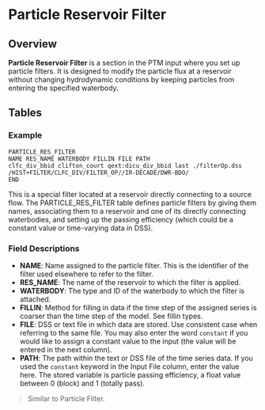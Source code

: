 # Particle Reservoir Filter

## Overview

**Particle Reservoir Filter** is a section in the PTM input where you set up particle filters. It is designed to modify the particle flux at a reservoir without changing hydrodynamic conditions by keeping particles from entering the specified waterbody.

## Tables

### Example

```text
PARTICLE_RES_FILTER
NAME RES_NAME WATERBODY FILLIN FILE PATH
clfc_div_bbid clifton_court qext:dicu_div_bbid last ./filterOp.dss /HIST+FILTER/CLFC_DIV/FILTER_OP//IR-DECADE/DWR-BDO/
END
```

This is a special filter located at a reservoir directly connecting to a source flow. The PARTICLE_RES_FILTER table defines particle filters by giving them names, associating them to a reservoir and one of its directly connecting waterbodies, and setting up the passing efficiency (which could be a constant value or time-varying data in DSS).

### Field Descriptions

- **NAME**: Name assigned to the particle filter. This is the identifier of the filter used elsewhere to refer to the filter.
- **RES_NAME**: The name of the reservoir to which the filter is applied.
- **WATERBODY**: The type and ID of the waterbody to which the filter is attached.
- **FILLIN**: Method for filling in data if the time step of the assigned series is coarser than the time step of the model. See fillin types.
- **FILE**: DSS or text file in which data are stored. Use consistent case when referring to the same file. You may also enter the word `constant` if you would like to assign a constant value to the input (the value will be entered in the next column).
- **PATH**: The path within the text or DSS file of the time series data. If you used the `constant` keyword in the Input File column, enter the value here. The stored variable is particle passing efficiency, a float value between 0 (block) and 1 (totally pass).

> Similar to Particle Filter.






